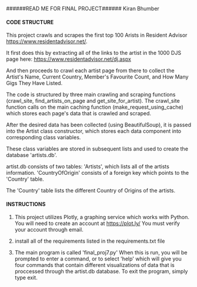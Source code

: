 ######READ ME FOR FINAL PROJECT###### Kiran Bhumber



#### CODE STRUCTURE ####

This project crawls and scrapes the first top 100 Arists in Resident Advisor <https://www.residentadvisor.net/>.

It first does this by extracting all of the links to the artist in the 1000 DJS page here:
<https://www.residentadvisor.net/dj.aspx>

And then proceeds to crawl each artist page from there to collect the Artist's Name, Current Country, Member's Favourite Count, and How Many Gigs They Have Listed.

The code is structured by three main crawling and scraping functions (crawl_site, find_artists_on_page and get_site_for_artist).
The crawl_site function calls on the main caching function (make_request_using_cache) which stores each page's data that is crawled and scraped.

After the desired data has been collected (using BeautifulSoup), it is passed into the Artist class constructor, which stores each data component into corresponding class variables.

These class variables are stored in subsequent lists and used to create the database 'artists.db'.

artist.db consists of two tables:
'Artists', which lists all of the artists information. 'CountryOfOrigin' consists of a foreign key which points to the 'Country' table.

The 'Country' table lists the different Country of Origins of the artists.

#### INSTRUCTIONS ####

1. This project utilizes Plotly, a graphing service which works with Python.
You will need to create an account at <https://plot.ly/> You must verify your account through email.

2. install all of the requirements listed in the requirements.txt file

3. The main program is called 'final_proj7.py' When this is run, you will be prompted to enter a command, or to select 'help' which will give you four commands that contain different visualizations of data that is proccessed through the artist.db database. To exit the program, simply type exit.
